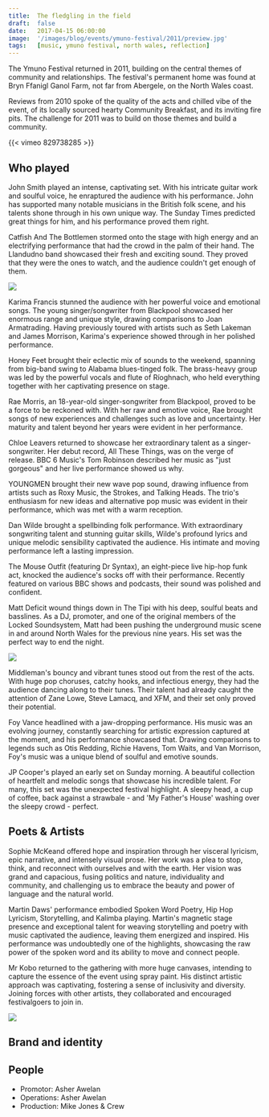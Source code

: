 ```yaml
---
title:  The fledgling in the field
draft:  false
date:   2017-04-15 06:00:00
image:  '/images/blog/events/ymuno-festival/2011/preview.jpg'
tags:   [music, ymuno festival, north wales, reflection]
---
```


The Ymuno Festival returned in 2011, building on the central themes of community and relationships. The festival's permanent home was found at Bryn Ffanigl Ganol Farm, not far from Abergele, on the North Wales coast.

Reviews from 2010 spoke of the quality of the acts and chilled vibe of the event, of its locally sourced hearty Community Breakfast, and its inviting fire pits. The challenge for 2011 was to build on those themes and build a community. 

<div class="vimeo">
{{< vimeo 829738285 >}} 
</div>

Who played
----------

John Smith played an intense, captivating set. With his intricate guitar work and soulful voice, he enraptured the audience with his performance. John has supported many notable musicians in the British folk scene, and his talents shone through in his own unique way. The Sunday Times predicted great things for him, and his performance proved them right.

Catfish And The Bottlemen stormed onto the stage with high energy and an electrifying performance that had the crowd in the palm of their hand. The Llandudno band showcased their fresh and exciting sound. They proved that they were the ones to watch, and the audience couldn't get enough of them.

![](/images/blog/events/ymuno-festival/2011/image-2.jpg)

Karima Francis stunned the audience with her powerful voice and emotional songs. The young singer/songwriter from Blackpool showcased her enormous range and unique style, drawing comparisons to Joan Armatrading. Having previously toured with artists such as Seth Lakeman and James Morrison, Karima's experience showed through in her polished performance.

Honey Feet brought their eclectic mix of sounds to the weekend, spanning from big-band swing to Alabama blues-tinged folk. The brass-heavy group was led by the powerful vocals and flute of Ríoghnach, who held everything together with her captivating presence on stage.

Rae Morris, an 18-year-old singer-songwriter from Blackpool, proved to be a force to be reckoned with. With her raw and emotive voice, Rae brought songs of new experiences and challenges such as love and uncertainty. Her maturity and talent beyond her years were evident in her performance.

Chloe Leavers returned to showcase her extraordinary talent as a singer-songwriter. Her debut record, All These Things, was on the verge of release. BBC 6 Music's Tom Robinson described her music as "just gorgeous" and her live performance showed us why.

YOUNGMEN brought their new wave pop sound, drawing influence from artists such as Roxy Music, the Strokes, and Talking Heads. The trio's enthusiasm for new ideas and alternative pop music was evident in their performance, which was met with a warm reception.

Dan Wilde brought a spellbinding folk performance. With extraordinary songwriting talent and stunning guitar skills, Wilde's profound lyrics and unique melodic sensibility captivated the audience. His intimate and moving performance left a lasting impression.

The Mouse Outfit (featuring Dr Syntax), an eight-piece live hip-hop funk act, knocked the audience's socks off with their performance. Recently featured on various BBC shows and podcasts, their sound was polished and confident.

Matt Deficit wound things down in The Tipi with his deep, soulful beats and basslines. As a DJ, promoter, and one of the original members of the Locked Soundsystem, Matt had been pushing the underground music scene in and around North Wales for the previous nine years. His set was the perfect way to end the night.

![](/images/blog/events/ymuno-festival/2011/image-3.jpg)

Middleman's bouncy and vibrant tunes stood out from the rest of the acts. With huge pop choruses, catchy hooks, and infectious energy, they had the audience dancing along to their tunes. Their talent had already caught the attention of Zane Lowe, Steve Lamacq, and XFM, and their set only proved their potential.

Foy Vance headlined with a jaw-dropping performance. His music was an evolving journey, constantly searching for artistic expression captured at the moment, and his performance showcased that. Drawing comparisons to legends such as Otis Redding, Richie Havens, Tom Waits, and Van Morrison, Foy's music was a unique blend of soulful and emotive sounds.

JP Cooper's played an early set on Sunday morning. A beautiful collection of heartfelt and melodic songs that showcase his incredible talent. For many, this set was the unexpected festival highlight. A sleepy head, a cup of coffee, back against a strawbale - and 'My Father's House' washing over the sleepy crowd - perfect.

Poets & Artists
---------------

Sophie McKeand offered hope and inspiration through her visceral lyricism, epic narrative, and intensely visual prose. Her work was a plea to stop, think, and reconnect with ourselves and with the earth. Her vision was grand and capacious, fusing politics and nature, individuality and community, and challenging us to embrace the beauty and power of language and the natural world.

Martin Daws' performance embodied Spoken Word Poetry, Hip Hop Lyricism, Storytelling, and Kalimba playing. Martin's magnetic stage presence and exceptional talent for weaving storytelling and poetry with music captivated the audience, leaving them energized and inspired. His performance was undoubtedly one of the highlights, showcasing the raw power of the spoken word and its ability to move and connect people.

Mr Kobo returned to the gathering with more huge canvases, intending to capture the essence of the event using spray paint. His distinct artistic approach was captivating, fostering a sense of inclusivity and diversity. Joining forces with other artists, they collaborated and encouraged festivalgoers to join in.

![](/images/blog/events/ymuno-festival/2011/image-4.jpg)

Brand and identity
------------------

People
------

*   Promotor: Asher Awelan
*   Operations: Asher Awelan
*   Production: Mike Jones & Crew